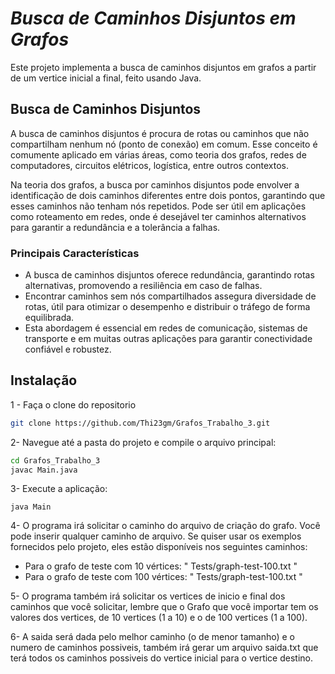 # _Busca de Caminhos Disjuntos em Grafos_

Este projeto implementa a busca de caminhos disjuntos em grafos a partir de um vertice inicial a final, feito usando Java.

## Busca de Caminhos Disjuntos

A busca de caminhos disjuntos é procura de rotas ou caminhos que não compartilham nenhum nó (ponto de conexão) em comum. Esse conceito é comumente aplicado em várias áreas, como teoria dos grafos, redes de computadores, circuitos elétricos, logística, entre outros contextos.

Na teoria dos grafos, a busca por caminhos disjuntos pode envolver a identificação de dois caminhos diferentes entre dois pontos, garantindo que esses caminhos não tenham nós repetidos. Pode ser útil em aplicações como roteamento em redes, onde é desejável ter caminhos alternativos para garantir a redundância e a tolerância a falhas.

### Principais Características

- A busca de caminhos disjuntos oferece redundância, garantindo rotas alternativas, promovendo a resiliência em caso de falhas.
- Encontrar caminhos sem nós compartilhados assegura diversidade de rotas, útil para otimizar o desempenho e distribuir o tráfego de forma equilibrada.
- Esta abordagem é essencial em redes de comunicação, sistemas de transporte e em muitas outras aplicações para garantir conectividade confiável e robustez.

## Instalação

1 - Faça o clone do repositorio
```sh
git clone https://github.com/Thi23gm/Grafos_Trabalho_3.git
```

2- Navegue até a pasta do projeto e compile o arquivo principal:

```sh
cd Grafos_Trabalho_3
javac Main.java
```
3- Execute a aplicação:
```
java Main
```
4- O programa irá solicitar o caminho do arquivo de criação do grafo. Você pode inserir qualquer caminho de arquivo. Se quiser usar os exemplos fornecidos pelo projeto, eles estão disponíveis nos seguintes caminhos:

- Para o grafo de teste com 10 vértices: " Tests/graph-test-100.txt "
- Para o grafo de teste com 100 vértices: " Tests/graph-test-100.txt "

5- O programa também irá solicitar os vertices de inicio e final dos caminhos que você solicitar, lembre que o Grafo que você importar tem os valores dos vertices, de 10 vertices (1 a 10) e o de 100 vertices (1 a 100).

6- A saida será dada pelo melhor caminho (o de menor tamanho) e o numero de caminhos possiveis, também irá gerar um arquivo saida.txt que terá todos os caminhos possiveis do vertice inicial para o vertice destino.
